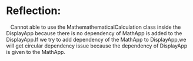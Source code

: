 ﻿# Reflection:
&nbsp;&nbsp;&nbsp;Cannot able to use the  MathemathematicalCalculation class inside the DisplayApp because there is no dependency of MathApp is added to the DisplayApp.If we try to add dependency of the MathApp to DisplayApp,we will get circular dependency issue because the dependency of DisplayApp is given to the MathApp.